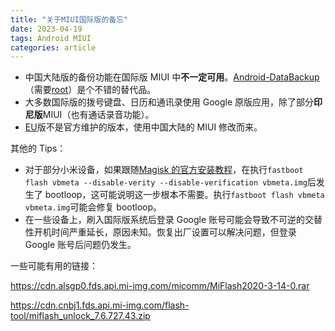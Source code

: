 ```yaml
---
title: "关于MIUI国际版的备忘"
date: 2023-04-19
tags: Android MIUI
categories: article
---
```


- 中国大陆版的备份功能在国际版 MIUI 中**不一定可用**。[Android-DataBackup](https://github.com/XayahSuSuSu/Android-DataBackup)（需要[root](https://github.com/topjohnwu/Magisk)）是个不错的替代品。
- 大多数国际版的拨号键盘、日历和通讯录使用 Google 原版应用，除了部分**印尼版**MIUI（也有通话录音功能）。
- [EU](https://xiaomi.eu/community/)版不是官方维护的版本，使用中国大陆的 MIUI 修改而来。

其他的 Tips：

- 对于部分小米设备，如果跟随[Magisk 的官方安装教程](https://topjohnwu.github.io/Magisk/install.html)，在执行`fastboot flash vbmeta --disable-verity --disable-verification vbmeta.img`后发生了 bootloop，这可能说明这一步根本不需要。执行`fastboot flash vbmeta vbmeta.img`可能会修复 bootloop。
- 在一些设备上，刷入国际版系统后登录 Google 账号可能会导致不可逆的交替性开机时间严重延长，原因未知。恢复出厂设置可以解决问题，但登录 Google 账号后问题仍发生。

一些可能有用的链接：

https://cdn.alsgp0.fds.api.mi-img.com/micomm/MiFlash2020-3-14-0.rar

https://cdn.cnbj1.fds.api.mi-img.com/flash-tool/miflash_unlock_7.6.727.43.zip
